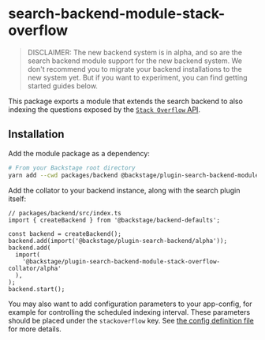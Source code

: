 # search-backend-module-stack-overflow

> DISCLAIMER: The new backend system is in alpha, and so are the search backend module support for the new backend system. We don't recommend you to migrate your backend installations to the new system yet. But if you want to experiment, you can find getting started guides below.

This package exports a module that extends the search backend to also indexing the questions exposed by the [`Stack Overflow` API](https://api.stackexchange.com/docs/questions).

## Installation

Add the module package as a dependency:

```bash
# From your Backstage root directory
yarn add --cwd packages/backend @backstage/plugin-search-backend-module-stack-overflow-collator
```

Add the collator to your backend instance, along with the search plugin itself:

```tsx
// packages/backend/src/index.ts
import { createBackend } from '@backstage/backend-defaults';

const backend = createBackend();
backend.add(import('@backstage/plugin-search-backend/alpha'));
backend.add(
  import(
    '@backstage/plugin-search-backend-module-stack-overflow-collator/alpha'
  ),
);
backend.start();
```

You may also want to add configuration parameters to your app-config, for example for controlling the scheduled indexing interval. These parameters should be placed under the `stackoverflow` key. See [the config definition file](https://github.com/backstage/backstage/blob/master/plugins/search-backend-module-stack-overflow/config.d.ts) for more details.
